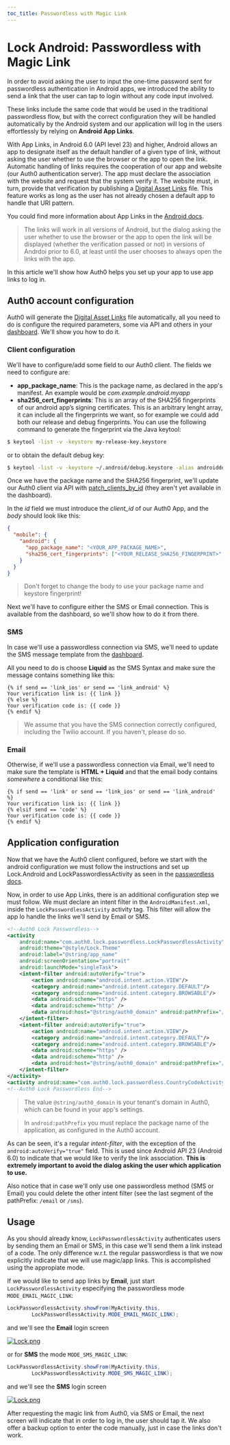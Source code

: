 ```yaml
---
toc_title: Passwordless with Magic Link
---
```


# Lock Android: Passwordless with Magic Link

In order to avoid asking the user to input the one-time password sent for passwordless authentication in Android apps, we introduced the ability to send a link that the user can tap to login without any code input involved. 

These links include the same code that would be used in the traditional passwordless flow, but with the correct configuration they will be handled automatically by the Android system and our application will log in the users effortlessly by relying on **Android App Links**.

With App Links, in Android 6.0 (API level 23) and higher, Android allows an app to designate itself as the default handler of a given type of link, without asking the user whether to use the browser or the app to open the link. 
Automatic handling of links requires the cooperation of our app and website (our Auth0 authentication server). The app must declare the association with the website and request that the system verify it. The website must, in turn, provide that verification by publishing a [Digital Asset Links](https://developers.google.com/digital-asset-links/) file. 
This feature works as long as the user has not already chosen a default app to handle that URI pattern.

You could find more information about App Links in the [Android docs](http://developer.android.com/training/app-links/index.html).

> The links will work in all versions of Android, but the dialog asking the user whether to use the browser or the app to open the link will be displayed (whether the verification passed or not) in versions of Andrdoi prior to 6.0, at least until the user chooses to always open the links with the app.

In this article we'll show how Auth0 helps you set up your app to use app links to log in.

## Auth0 account configuration

Auth0 will generate the [Digital Asset Links](https://developers.google.com/digital-asset-links/) file automatically, all you need to do is configure the required parameters, some via API and others in your [dashboard](https://manage.auth0.com/#/connections/passwordless). We'll show you how to do it.

### Client configuration

We'll have to configure/add some field to our Auth0 client. The fields we need to configure are:

- **app\_package\_name**: This is the package name, as declared in the app's manifest. An example would be *com.example.android.myapp*
- **sha256\_cert\_fingerprints**: This is an array of the SHA256 fingerprints of our android app’s signing certificates. This is an arbitrary lenght array, it can include all the fingerprints we want, so for example we could add both our release and debug fingerprints. You can use the following command to generate the fingerprint via the Java keytool:

```bash
$ keytool -list -v -keystore my-release-key.keystore
```

or to obtain the default debug key:

```bash
$ keytool -list -v -keystore ~/.android/debug.keystore -alias androiddebugkey -storepass android -keypass android
```

Once we have the package name and the SHA256 fingerprint, we'll update our Auth0 client via API with [patch\_clients\_by\_id](https://auth0.com/docs/api/v2#!/Clients/patch_clients_by_id) (they aren't yet available in the dashboard).

In the *id* field we must introduce the *client_id* of our Auth0 App, and the *body* should look like this:

```json
{
  "mobile": {
    "android": {
      "app_package_name": "<YOUR_APP_PACKAGE_NAME>",
      "sha256_cert_fingerprints": ["<YOUR_RELEASE_SHA256_FINGERPRINT>", "<OPTIONAL_YOUR_DEBUG_SHA256_FINGERPRINT>"]
    }
  }
}
```

> Don't forget to change the body to use your package name and keystore fingerprint!

Next we'll have to configure either the SMS or Email connection. This is available from the dashboard, so we'll show how to do it from there.

### SMS

In case we'll use a passwordless connection via SMS, we'll need to update the SMS message template from the [dashboard](https://manage.auth0.com/#/connections/passwordless).
 
All you need to do is choose **Liquid** as the SMS Syntax and make sure the message contains something like this:

```liquid
{% if send == 'link_ios' or send == 'link_android' %}
Your verification link is: {{ link }}
{% else %}
Your verification code is: {{ code }}
{% endif %}
```

> We assume that you have the SMS connection correctly configured, including the Twilio account. If you haven't, please do so.

### Email

Otherwise, if we'll use a passwordless connection via Email, we'll need to make sure the template is **HTML + Liquid** and that the email body contains *somewhere* a conditional like this:

```liquid
{% if send == 'link' or send == 'link_ios' or send == 'link_android' %}
Your verification link is: {{ link }}
{% elsif send == 'code' %}
Your verification code is: {{ code }}
{% endif %}
```

## Application configuration

Now that we have the Auth0 client configured, before we start with the android configuration we must follow the instructions and set up Lock.Android and LockPasswordlessActivity as seen in the [passwordless docs](https://auth0.com/docs/libraries/lock-android#passwordless).

Now, in order to use App Links, there is an additional configuration step we must follow. We must declare an intent filter in the `AndroidManifest.xml`, inside the `LockPasswordlessActivity` activity tag. This filter will allow the app lo handle the links we'll send by Email or SMS.

```xml
<!--Auth0 Lock Passwordless-->
<activity
    android:name="com.auth0.lock.passwordless.LockPasswordlessActivity"
    android:theme="@style/Lock.Theme"
    android:label="@string/app_name"
    android:screenOrientation="portrait"
    android:launchMode="singleTask">
    <intent-filter android:autoVerify="true">
        <action android:name="android.intent.action.VIEW"/>
        <category android:name="android.intent.category.DEFAULT"/>
        <category android:name="android.intent.category.BROWSABLE"/>
        <data android:scheme="https" />
        <data android:scheme="http" />
        <data android:host="@string/auth0_domain" android:pathPrefix="/android/<INSERT_APP_PACKAGE_NAME>/email" />
    </intent-filter>
    <intent-filter android:autoVerify="true">
        <action android:name="android.intent.action.VIEW"/>
        <category android:name="android.intent.category.DEFAULT"/>
        <category android:name="android.intent.category.BROWSABLE"/>
        <data android:scheme="https" />
        <data android:scheme="http" />
        <data android:host="@string/auth0_domain" android:pathPrefix="/android/<INSERT_APP_PACKAGE_NAME>/sms" />
    </intent-filter>
</activity>
<activity android:name="com.auth0.lock.passwordless.CountryCodeActivity" android:theme="@style/Lock.Theme"/>
<!--Auth0 Lock Passwordless End-->
```

> The value `@string/auth0_domain` is your tenant's domain in Auth0, which can be found in your app's settings.

> In `android:pathPrefix` you must replace the package name of the application, as configured in the Auth0 account.

As can be seen, it's a regular *intent-filter*, with the exception of the `android:autoVerify="true"` field. This is used since Android API 23 (Android 6.0) to indicate that we would like to verify the link association. **This is extremely important to avoid the dialog asking the user which application to use.**

Also notice that in case we'll only use one passwordless method (SMS or Email) you could delete the other intent filter (see the last segment of the pathPrefix: `/email` or `/sms`).

## Usage

As you should already know, `LockPasswordlessActivity` authenticates users by sending them an Email or SMS, in this case we'll send them a link instead of a code. The only difference w.r.t. the regular passwordless is that we now explicitly indicate that we will use magic/app links. This is accomplished using the appropiate mode.

If we would like to send app links by **Email**, just start `LockPasswordlessActivity` especifying the passwordless mode `MODE_EMAIL_MAGIC_LINK`:

```java
LockPasswordlessActivity.showFrom(MyActivity.this, 
        LockPasswordlessActivity.MODE_EMAIL_MAGIC_LINK);
```

and we'll see the **Email** login screen

[![Lock.png](https://cdn.auth0.com/mobile-sdk-lock/lock-android-pwdless-email.png)](https://auth0.com)


or for **SMS** the mode `MODE_SMS_MAGIC_LINK`:

```java
LockPasswordlessActivity.showFrom(MyActivity.this, 
        LockPasswordlessActivity.MODE_SMS_MAGIC_LINK);
```

and we'll see the **SMS** login screen

[![Lock.png](https://cdn.auth0.com/mobile-sdk-lock/lock-android-pwdless-sms.png)](https://auth0.com)

After requesting the magic link from Auth0, via SMS or Email, the next screen will indicate that in order to log in, the user should tap it. We also offer a backup option to enter the code manually, just in case the links don't work.


